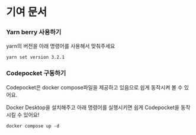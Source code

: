 # 기여 문서

### Yarn berry 사용하기

yarn의 버전을 아래 명령어를 사용해서 맞춰주세요

```
yarn set version 3.2.1
```

### Codepocket 구동하기

Codepocket은 docker compose파일을 제공하고 있음으로 쉽게 동작시켜 볼 수 있어요.

Docker Desktop을 설치해주고 아래 명령어를 실행시키면 쉽게 Codepocket을 동작시킬 수 있어요!

```
docker compose up -d
```
